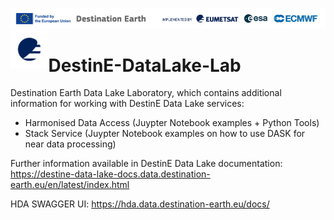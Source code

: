 <img src="./img/DestinE-banner.jpg"
     alt="Destination Earth banner"
/>
<img style="float: left; width: 12%" src="./img/EUMETSAT-icon.png"/> 
# DestinE-DataLake-Lab

Destination Earth Data Lake Laboratory, which contains additional information for working with DestinE Data Lake services:
- Harmonised Data Access (Juypter Notebook examples + Python Tools)
- Stack Service (Juypter Notebook examples on how to use DASK for near data processing)

Further information available in DestinE Data Lake documentation: https://destine-data-lake-docs.data.destination-earth.eu/en/latest/index.html

HDA SWAGGER UI: https://hda.data.destination-earth.eu/docs/
